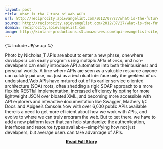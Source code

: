 ```yaml
---
layout: post
title: What is the Future of Web APIs
url: http://reciprocity.apievangelist.com/2012/07/27/what-is-the-future-of-web-apis/
source: http://reciprocity.apievangelist.com/2012/07/27/what-is-the-future-of-web-apis/
domain: reciprocity.apievangelist.com
image: http://kinlane-productions.s3.amazonaws.com/api-evangelist-site/blog/highway.jpeg
---
```

{% include JB/setup %}<p>Photo by Nicholas_T APIs are about to enter a new phase, one where developers can easily program using multiple APIs at once, and non-developers can easily introduce API automation into both their business and personal worlds. A time where APIs are seen as a valuable resource anyone can quickly put use, not just as a technical interface only the geekiest of us understand.Web APIs have matured out of its earlier service oriented architecture (SOA) roots, often shedding a rigid SOAP approach to a more flexible RESTful implementation, increased efficiency by opting for more lightweight JSON over bloated XML, and becoming more accessible with API explorers and interactive documentation like Swagger, Mashery I/O Docs, and Apigee’s Console.Now with over 6,000 public APIs available, there is a need to get more efficient about how we work with APIs, and evolve to where we can truly program the web. But to get there, we have to add a new platform layer that can help standardize the authentication, interfaces and resource types available--simplifying how not just developers, but average users can take advantage of APIs.</p>
<center><p><a href="http://reciprocity.apievangelist.com/2012/07/27/what-is-the-future-of-web-apis/" style='padding:25px; font-sze:18px; font-weight: bold;'>Read Full Story</a></p></center>
